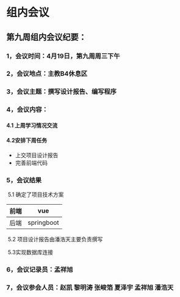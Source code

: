 # 组内会议

## 第九周组内会议纪要：



### 1，会议时间：4月19日，第九周周三下午

### 2，会议地点：主教B4休息区

### 3，会议主题：**撰写设计报告、编写程序**

### 4，会议内容：

#### **4.1 上周学习情况交流**

#### **4.2安排下周任务**

- 上交项目设计报告
- 完善前端代码

### **5，会议结果**

​	5.1 确定了项目技术方案

| 前端 | vue        |
| ---- | ---------- |
| 后端 | springboot |

​	5.2 项目设计报告由潘浩天主要负责撰写

​	5.3实现数据库连接

### 6，会议记录员：孟祥旭

### 7，会议参会人员：赵凯 黎明涛 张峻箔 夏泽宇 孟祥旭 潘浩天

